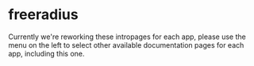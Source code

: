 # freeradius

Currently we're reworking these intropages for each app, please use the menu on the left to select other available documentation pages for each app, including this one.
